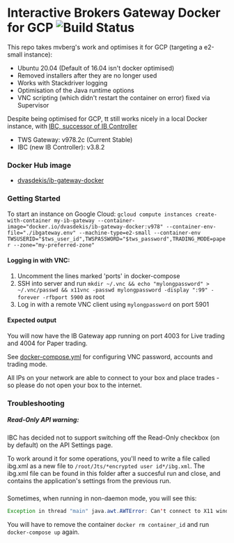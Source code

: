 # Interactive Brokers Gateway Docker for GCP ![Build Status](https://github.com/dvasdekis/ib-gateway-docker-gcp/workflows/Test%20and%20Publish/badge.svg "Build Status")

This repo takes mvberg's work and optimises it for GCP (targeting a e2-small instance):

* Ubuntu 20.04 (Default of 16.04 isn't docker optimised)
* Removed installers after they are no longer used
* Works with Stackdriver logging
* Optimisation of the Java runtime options
* VNC scripting (which didn't restart the container on error) fixed via Supervisor

Despite being optimised for GCP, tt still works nicely in a local Docker instance, with [IBC, successor of IB Controller](https://github.com/IbcAlpha/IBC) 

* TWS Gateway: v978.2c (Current Stable)
* IBC (new IB Controller): v3.8.2

### Docker Hub image

* [dvasdekis/ib-gateway-docker](https://hub.docker.com/r/dvasdekis/ib-gateway-docker)

### Getting Started

To start an instance on Google Cloud:
`gcloud compute instances create-with-container my-ib-gateway --container-image="docker.io/dvasdekis/ib-gateway-docker:v978" --container-env-file="./ibgateway.env" --machine-type=e2-small --container-env TWSUSERID="$tws_user_id",TWSPASSWORD="$tws_password",TRADING_MODE=paper --zone="my-preferred-zone"`

#### Logging in with VNC:

1. Uncomment the lines marked 'ports' in docker-compose
2. SSH into server and run `mkdir ~/.vnc && echo "mylongpassword" > ~/.vnc/passwd && x11vnc -passwd mylongpassword -display ":99" -forever -rfbport 5900` as root
3. Log in with a remote VNC client using `mylongpassword` on port 5901

#### Expected output

You will now have the IB Gateway app running on port 4003 for Live trading and 4004 for Paper trading.

See [docker-compose.yml](docker-compose.yml) for configuring VNC password, accounts and trading mode.

All IPs on your network are able to connect to your box and place trades - so please do not open your box to the internet.


### Troubleshooting

##### Read-Only API warning:
IBC has decided not to support switching off the Read-Only checkbox (on by default) on the API Settings page.

To work around it for some operations, you'll need to write a file called ibg.xml as a new file to `/root/Jts/*encrypted user id*/ibg.xml`. The ibg.xml file can be found in this folder after a succesful run and close, and contains the application's settings from the previous run.


##### 
Sometimes, when running in non-daemon mode, you will see this:

```java
Exception in thread "main" java.awt.AWTError: Can't connect to X11 window server using ':0' as the value of the DISPLAY variable.
```

You will have to remove the container `docker rm container_id` and run `docker-compose up` again.
